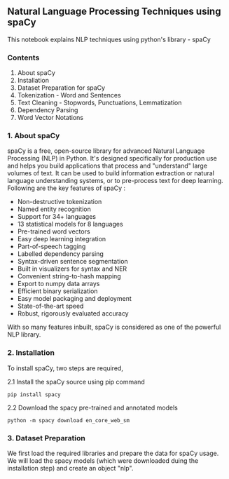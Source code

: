 ## Natural Language Processing Techniques using spaCy 

This notebook explains NLP techniques using python's library - spaCy

### Contents 

1. About spaCy  
2. Installation  
3. Dataset Preparation for spaCy  
4. Tokenization - Word and Sentences  
5. Text Cleaning - Stopwords, Punctuations, Lemmatization  
6. Dependency Parsing  
7. Word Vector Notations  

### 1. About spaCy 

spaCy is a free, open-source library for advanced Natural Language Processing (NLP) in Python. It's designed specifically for production use and helps you build applications that process and "understand" large volumes of text. It can be used to build information extraction or natural language understanding systems, or to pre-process text for deep learning. Following are the key features of spaCy : 

- Non-destructive tokenization
- Named entity recognition
- Support for 34+ languages
- 13 statistical models for 8 languages
- Pre-trained word vectors
- Easy deep learning integration
- Part-of-speech tagging
- Labelled dependency parsing
- Syntax-driven sentence segmentation
- Built in visualizers for syntax and NER
- Convenient string-to-hash mapping
- Export to numpy data arrays
- Efficient binary serialization
- Easy model packaging and deployment
- State-of-the-art speed
- Robust, rigorously evaluated accuracy  

With so many features inbuilt, spaCy is considered as one of the powerful NLP library. 

### 2. Installation 

To install spaCy, two steps are required, 

2.1 Install the spaCy source using pip command

    pip install spacy

2.2 Download the spacy pre-trained and annotated models  

    python -m spacy download en_core_web_sm  
    
### 3. Dataset Preparation  

We first load the required libraries and prepare the data for spaCy usage.  We will load the spacy models (which were downloaded duing the installation step) and create an object "nlp". 
